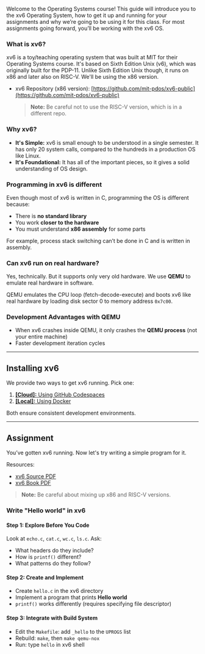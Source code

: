 Welcome to the Operating Systems course!
This guide will introduce you to the xv6 Operating System, how to get it up and running for your assignments and why we’re going to be using it for this class. For most assignments going forward, you’ll be working with the xv6 OS.

### What is xv6?

xv6 is a toy/teaching operating system that was built at MIT for their Operating Systems course. It's based on Sixth Edition Unix (v6), which was originally built for the PDP-11. Unlike Sixth Edition Unix though, it runs on x86 and later also on RISC-V. We'll be using the x86 version.

* xv6 Repository (x86 version): [https://github.com/mit-pdos/xv6-public](https://github.com/mit-pdos/xv6-public)

  > **Note:** Be careful not to use the RISC-V version, which is in a different repo.

### Why xv6?

* **It's Simple:** xv6 is small enough to be understood in a single semester. It has only 20 system calls, compared to the hundreds in a production OS like Linux.
* **It's Foundational:** It has all of the important pieces, so it gives a solid understanding of OS design.

### Programming in xv6 is different

Even though most of xv6 is written in C, programming the OS is different because:

* There is **no standard library**
* You work **closer to the hardware**
* You must understand **x86 assembly** for some parts

For example, process stack switching can’t be done in C and is written in assembly.

### Can xv6 run on real hardware?

Yes, technically. But it supports only very old hardware.
We use **QEMU** to emulate real hardware in software.

QEMU emulates the CPU loop (fetch-decode-execute) and boots xv6 like real hardware by loading disk sector 0 to memory address `0x7c00`.

### Development Advantages with QEMU

* When xv6 crashes inside QEMU, it only crashes the **QEMU process** (not your entire machine)
* Faster development iteration cycles

---

## Installing xv6

We provide two ways to get xv6 running. Pick one:

1. [**\[Cloud\]:** Using GitHub Codespaces](/installations/install1)
1. [**\[Local\]:** Using Docker](/installations/install2)

Both ensure consistent development environments.

---

## Assignment

You’ve gotten xv6 running. Now let's try writing a simple program for it.

Resources:

* [xv6 Source PDF](https://pdos.csail.mit.edu/6.828/2018/xv6/xv6-rev11.pdf)
* [xv6 Book PDF](https://pdos.csail.mit.edu/6.828/2018/xv6/book-rev11.pdf)

> **Note:** Be careful about mixing up x86 and RISC-V versions.

### Write "Hello world" in xv6

#### Step 1: Explore Before You Code

Look at `echo.c`, `cat.c`, `wc.c`, `ls.c`. Ask:

* What headers do they include?
* How is `printf()` different?
* What patterns do they follow?

#### Step 2: Create and Implement

* Create `hello.c` in the xv6 directory
* Implement a program that prints **Hello world**
* `printf()` works differently (requires specifying file descriptor)

#### Step 3: Integrate with Build System

* Edit the `Makefile`: add `_hello` to the `UPROGS` list
* Rebuild: `make`, then `make qemu-nox`
* Run: type `hello` in xv6 shell
